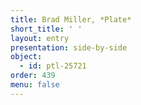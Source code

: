 ```yaml
---
title: Brad Miller, *Plate*
short_title: ' '
layout: entry
presentation: side-by-side
object:
  - id: ptl-25721
order: 439
menu: false
---
```

